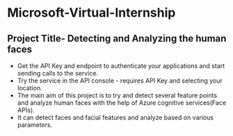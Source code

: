 # Microsoft-Virtual-Internship
## Project Title- **Detecting and Analyzing the  human faces**
*  Get the API Key and endpoint to authenticate your applications and start sending calls to the service.
* Try the service in the API console - requires API Key and selecting your location.
* The main aim of this project is  to try and detect several feature points and analyze human faces with the help of Azure cognitive services(Face APIs).
* It can detect faces and facial features and analyze based on various parameters.
